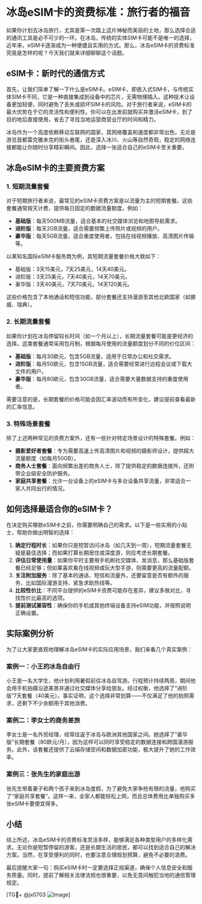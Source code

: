 # 冰岛eSIM卡的资费标准：旅行者的福音

如果你计划去冰岛旅行，尤其是第一次踏上这片神秘而美丽的土地，那么选择合适的通讯工具是必不可少的一环。在冰岛，传统的实体SIM卡可能不是唯一的选择，近年来，eSIM卡逐渐成为一种便捷且实用的方式。那么，冰岛eSIM卡的资费标准究竟是怎样的呢？今天我们就来详细聊聊这个话题。

## eSIM卡：新时代的通信方式

首先，让我们简单了解一下什么是eSIM卡。eSIM卡，即嵌入式SIM卡，与传统实体SIM卡不同，它是一种直接集成到设备中的芯片，无需物理插入。这种技术让设备更加轻便，同时避免了丢失或损坏SIM卡的风险。对于旅行者来说，eSIM卡的最大优势在于它的灵活性和便利性。你可以在出发前就购买并激活eSIM卡，到了目的地后直接使用，省去了寻找当地运营商营业厅的时间和精力。

冰岛作为一个高度依赖移动互联网的国家，其网络覆盖和速度都非常出色。无论是游览首都雷克雅未克的街头巷尾，还是深入冰川、火山等自然奇观，稳定的网络连接都能让你随时分享精彩瞬间。因此，选择一张适合自己的eSIM卡至关重要。

## 冰岛eSIM卡的主要资费方案

### 1. 短期流量套餐
对于短期旅行者来说，最常见的eSIM卡资费方案是以流量为主的短期套餐。这些套餐通常按天计费，提供每日固定的数据流量额度。例如：

- **基础版**：每天500MB流量，适合基本的社交媒体浏览和地图导航需求。
- **进阶版**：每天2GB流量，适合需要频繁上传照片或视频的用户。
- **豪华版**：每天5GB流量，适合重度使用者，包括在线视频播放、高清图片传输等。

以某知名国际eSIM卡服务商为例，其短期流量套餐价格大致如下：
- 基础版：3天15美元，7天25美元，14天40美元。
- 进阶版：3天25美元，7天40美元，14天70美元。
- 豪华版：3天40美元，7天70美元，14天120美元。

这些价格包含了本地通话和短信功能，部分套餐还支持漫游至其他北欧国家（如挪威、瑞典）。

### 2. 长期流量套餐
如果你计划在冰岛停留较长时间（如一个月以上），长期流量套餐可能是更经济的选择。这类套餐通常采用包月制，根据每月使用的流量额度划分不同的价位区间：

- **基础版**：每月30欧元，包含5GB流量，适用于日常办公和社交需求。
- **进阶版**：每月50欧元，包含15GB流量，适合需要经常进行远程会议或下载大文件的用户。
- **豪华版**：每月80欧元，包含30GB流量，适合需要大量数据支持的重度使用者。

需要注意的是，长期套餐的价格可能会因汇率波动而有所变化，建议提前查看最新的汇率信息。

### 3. 特殊场景套餐
除了上述两种常见的资费方案外，还有一些针对特定场景设计的特殊套餐。例如：
- **摄影爱好者套餐**：专为需要高速上传高清图片和视频的摄影师设计，提供超大流量额度（如每月50GB）。
- **商务人士套餐**：面向频繁出差的商务人士，除了提供稳定的数据连接外，还附带企业级安全防护服务。
- **家庭共享套餐**：允许一台设备上的eSIM卡与多台设备共享流量，非常适合一家人共同出行的情况。

## 如何选择最适合你的eSIM卡？

在决定购买哪款eSIM卡之前，你需要明确自己的需求。以下是一些实用的小贴士，帮助你做出明智的选择：

1. **确定行程时长**：如果你只是短暂访问冰岛（如几天到一周），短期流量套餐无疑是最佳选择；而如果打算长期居住或深度游，则应考虑长期套餐。
2. **评估日常使用量**：如果你平时主要用手机刷社交媒体、发消息，那么基础版套餐已经足够；但如果喜欢看在线视频或玩大型手游，则需要更高的流量配额。
3. **关注附加服务**：除了基本的通话、短信和流量外，还要留意是否有额外的服务，比如国际漫游支持、紧急求助热线等。
4. **比较性价比**：不同平台提供的eSIM卡资费可能存在差异，建议多做对比，寻找性价比最高的选项。
5. **提前测试兼容性**：确保你的手机或其他终端设备支持eSIM功能，并按照说明正确设置。

## 实际案例分析

为了让大家更直观地理解冰岛eSIM卡的实际应用场景，我们来看几个真实案例：

### 案例一：小王的冰岛自由行
小王是一名大学生，他计划利用暑假前往冰岛自驾游。行程预计持续两周，期间他会用手机拍摄沿途美景并通过社交媒体分享给朋友。经过权衡，他选择了“进阶版”7天套餐（40美元）。事实证明，这个选择非常划算——不仅满足了他的拍照需求，还剩下不少余额用于其他消费。

### 案例二：李女士的商务差旅
李女士是一名外贸经理，经常往返于冰岛与欧洲其他国家之间。她选择了“豪华版”长期套餐（80欧元/月），因为这样可以同时享受稳定的数据连接和跨国漫游服务。此外，该套餐还提供了云端存储空间和数据加密功能，极大提升了她的工作效率。

### 案例三：张先生的家庭出游
张先生带着妻子和两个孩子来到冰岛度假，为了避免大家争抢有限的流量，他购买了“家庭共享套餐”。这样一来，全家人都能轻松上网，而且总体费用比单独购买多张eSIM卡要便宜得多。

## 小结

综上所述，冰岛eSIM卡的资费标准灵活多样，能够满足各种类型用户的多样化需求。无论你是短暂停留的游客，还是长期生活的居民，都可以找到适合自己的解决方案。当然，在享受便利的同时，也要注意合理规划预算，避免不必要的浪费。

最后提醒大家一句：购买eSIM卡时一定要选择正规渠道，确保个人信息安全和服务质量。同时，提前了解相关法律法规也很重要，以免无意间触犯当地的通信管理规定。

[TG💪+ @jx0703 ![Image](https://github.com/user-attachments/assets/dbca1d08-cadb-493c-b0ec-ad6f7a83f270)]